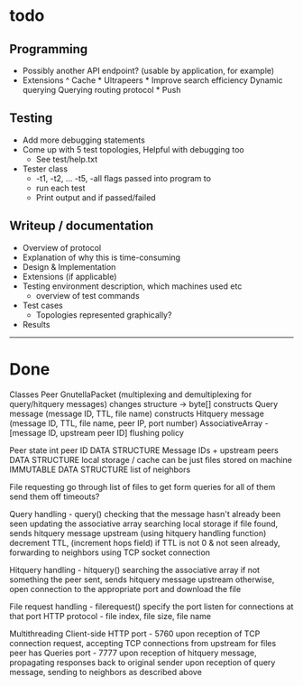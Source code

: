 # todo 

##  Programming 
- Possibly another API endpoint? (usable by application, for example) 
- Extensions
        ^ Cache
        * Ultrapeers
        * Improve search efficiency
        Dynamic querying
        Querying routing protocol
        * Push

##  Testing
- Add more debugging statements 
- Come up with 5 test topologies, Helpful with debugging too 
  - See test/help.txt
- Tester class
  - -t1, -t2, ... -t5, -all flags passed into program to 
  - run each test 
  - Print output and if passed/failed 
        
    
##  Writeup / documentation 
- Overview of protocol 
- Explanation of why this is time-consuming
- Design & Implementation
- Extensions (if applicable) 
- Testing environment description, which machines used etc
   - overview of test commands 
- Test cases
   - Topologies represented graphically? 
- Results  

-------------------------------------------------------------------------
# Done 

Classes
    Peer
    GnutellaPacket (multiplexing and demultiplexing for query/hitquery messages)
        changes structure -> byte[]
        constructs Query message  (message ID, TTL, file name)
        constructs Hitquery message  (message ID, TTL, file name, peer IP, port number)
    AssociativeArray - [message ID, upstream peer ID]
        flushing policy

Peer state
    int peer ID
    DATA STRUCTURE Message IDs + upstream peers
    DATA STRUCTURE local storage / cache
        can be just files stored on machine
    IMMUTABLE DATA STRUCTURE list of neighbors

File requesting
    go through list of files to get
    form queries for all of them
    send them off
    timeouts?

Query handling - query()
    checking that the message hasn't already been seen
    updating the associative array
    searching local storage
        if file found, sends hitquery message upstream (using hitquery handling function)
    decrement TTL, (increment hops field)
    if TTL is not 0 & not seen already, forwarding to neighbors using TCP socket connection

Hitquery handling - hitquery()
    searching the associative array
    if not something the peer sent,
        sends hitquery message upstream
    otherwise, open connection to the appropriate port and download the file

File request handling - filerequest()
    specify the port
    listen for connections at that port
    HTTP protocol - file index, file size, file name

Multithreading
    Client-side
    HTTP port - 5760
        upon reception of TCP connection request, accepting TCP connections from upstream for files peer has
    Queries port - 7777
        upon reception of hitquery message, propagating responses back to original sender
        upon reception of query message, sending to neighbors as described above
